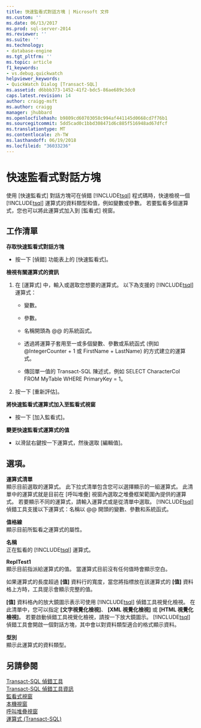 ```yaml
---
title: 快速監看式對話方塊 | Microsoft 文件
ms.custom: ''
ms.date: 06/13/2017
ms.prod: sql-server-2014
ms.reviewer: ''
ms.suite: ''
ms.technology:
- database-engine
ms.tgt_pltfrm: ''
ms.topic: article
f1_keywords:
- vs.debug.quickwatch
helpviewer_keywords:
- QuickWatch Dialog [Transact-SQL]
ms.assetid: d6bbb373-1452-41f2-bdc5-86ae689c3dc0
caps.latest.revision: 14
author: craigg-msft
ms.author: craigg
manager: jhubbard
ms.openlocfilehash: b9809cd60703058c994af441145d0668cd7f76b1
ms.sourcegitcommit: 5dd5cad0c1bbd308471d6c885f516948ad67dfcf
ms.translationtype: MT
ms.contentlocale: zh-TW
ms.lasthandoff: 06/19/2018
ms.locfileid: "36033236"
---
```

# <a name="quickwatch-dialog-box"></a>快速監看式對話方塊
  使用 [快速監看式] 對話方塊可在偵錯 [!INCLUDE[tsql](../../includes/tsql-md.md)] 程式碼時，快速檢視一個 [!INCLUDE[tsql](../../includes/tsql-md.md)] 運算式的資料類型和值，例如變數或參數。 若要監看多個運算式，您也可以將此運算式加入到 [監看式] 視窗。  
  
## <a name="task-list"></a>工作清單  
 **存取快速監看式對話方塊**  
  
-   按一下 [偵錯] 功能表上的 [快速監看式]。  
  
 **檢視有關運算式的資訊**  
  
1.  在 [運算式] 中，輸入或選取您想要的運算式。 以下為支援的 [!INCLUDE[tsql](../../includes/tsql-md.md)] 運算式：  
  
    -   變數。  
  
    -   參數。  
  
    -   名稱開頭為 @@ 的系統函式。  
  
    -   透過將運算子套用至一或多個變數、參數或系統函式 (例如 @IntegerCounter + 1 或 FirstName + LastName) 的方式建立的運算式。  
  
    -   傳回單一值的 Transact-SQL 陳述式，例如 SELECT CharacterCol FROM MyTable WHERE PrimaryKey = 1。  
  
2.  按一下 [重新評估]。  
  
 **將快速監看式運算式加入至監看式視窗**  
  
-   按一下 [加入監看式]。  
  
 **變更快速監看式運算式的值**  
  
-   以滑鼠右鍵按一下運算式，然後選取 [編輯值]。  
  
## <a name="options"></a>選項。  
 **運算式清單**  
 顯示目前選取的運算式。 此下拉式清單包含您可以選擇顯示的一組運算式。 此清單中的運算式就是目前在 [呼叫堆疊] 視窗內選取之堆疊框架範圍內提供的運算式。 若要顯示不同的運算式，請輸入運算式或是從清單中選取。 [!INCLUDE[tsql](../../includes/tsql-md.md)] 偵錯工具支援以下運算式：名稱以 @@ 開頭的變數、參數和系統函式。  
  
 **值格線**  
 顯示目前所監看之運算式的屬性。  
  
 **名稱**  
 正在監看的 [!INCLUDE[tsql](../../includes/tsql-md.md)] 運算式。  
  
 **ReplTest1**  
 顯示目前指派給運算式的值。 當運算式目前沒有任何值時會顯示空白。  
  
 如果運算式的長度超過 **[值]** 資料行的寬度，當您將指標放在該運算式的 **[值]** 資料格上方時，工具提示會顯示完整的值。  
  
 **[值]** 資料格內的放大鏡圖示表示可使用 [!INCLUDE[tsql](../../includes/tsql-md.md)] 偵錯工具視覺化檢視。 在此清單中，您可以指定 **[文字視覺化檢視]**、 **[XML 視覺化檢視]** 或 **[HTML 視覺化檢視]**。 若要啟動偵錯工具視覺化檢視，請按一下放大鏡圖示。 [!INCLUDE[tsql](../../includes/tsql-md.md)] 偵錯工具會開啟一個對話方塊，其中會以對資料類型適合的格式顯示資料。  
  
 **型別**  
 顯示此運算式的資料類型。  
  
## <a name="see-also"></a>另請參閱  
 [Transact-SQL 偵錯工具](transact-sql-debugger.md)   
 [Transact-SQL 偵錯工具資訊](transact-sql-debugger-information.md)   
 [監看式視窗](transact-sql-debugger-watch-window.md)   
 [本機視窗](transact-sql-debugger-locals-window.md)   
 [呼叫堆疊視窗](transact-sql-debugger-call-stack-window.md)   
 [運算式 &#40;Transact-SQL&#41;](/sql/t-sql/language-elements/expressions-transact-sql)  
  
  
